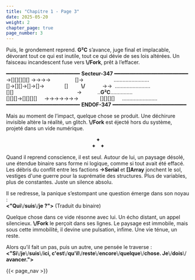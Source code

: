 ```yaml
---
title: "Chapitre 1 - Page 3"
date: 2025-05-20
weight: 2
chapter_page: true
page_number: 3
---
```


Puis, le grondement reprend. **G²C** s’avance, juge final et implacable, dévorant tout ce qui est inutile, tout ce qui dévie de ses lois altérées. Un faisceau incandescent fuse vers **\\/Fork**, prêt à l’effacer.

<div class="sector-block">
  <div class="sector-content">
    <div class="sector-line">
      ━━━━━━━━━━━━━━━━━━━━━━━━ <strong>Secteur-347</strong> ━━━━━━━━━━━━━━━━━━━━━━━━
    </div>
    <div class="sector-line">
      ->[][][][][]&nbsp;->->->->&nbsp;&nbsp;&nbsp;&nbsp;&nbsp;&nbsp;&nbsp;&nbsp;&nbsp;&nbsp;&nbsp;&nbsp;&nbsp;&nbsp;&nbsp;&nbsp;&nbsp;[]->&nbsp;&nbsp;&nbsp;&nbsp;&nbsp;&nbsp;&nbsp;&nbsp;&nbsp;&nbsp;&nbsp;&nbsp;&nbsp;&nbsp;&nbsp;&nbsp;&nbsp;&nbsp;&nbsp;&nbsp;&nbsp;……………………
    </div>
    <div class="sector-line">
      []->[][]->[]->[]->&nbsp;&nbsp;&nbsp;&nbsp;&nbsp;&nbsp;&nbsp;&nbsp;&nbsp;&nbsp;&nbsp;&nbsp;&nbsp;&nbsp;[]&nbsp;&nbsp;&nbsp;&nbsp;&nbsp;&nbsp;&nbsp;&nbsp;&nbsp;<strong>\/</strong>&nbsp;&nbsp;&nbsp;&nbsp;&nbsp;&nbsp;&nbsp;&nbsp;&nbsp;&nbsp;&nbsp;&nbsp;->->&nbsp;&nbsp;……………………
    </div>
    <div class="sector-line">
      [][]&nbsp;&nbsp;&nbsp;&nbsp;&nbsp;&nbsp;&nbsp;&nbsp;&nbsp;&nbsp;&nbsp;&nbsp;&nbsp;&nbsp;&nbsp;&nbsp;&nbsp;&nbsp;&nbsp;&nbsp;&nbsp;&nbsp;&nbsp;&nbsp;&nbsp;&nbsp;&nbsp;&nbsp;&nbsp;&nbsp;&nbsp;&nbsp;&nbsp;&nbsp;&nbsp;&nbsp;&nbsp;&nbsp;&nbsp;&nbsp;&nbsp;&nbsp;&nbsp;&nbsp;->&nbsp;&nbsp;&nbsp;&nbsp;&nbsp;&nbsp;&nbsp;&nbsp;&nbsp;&nbsp;&nbsp;..<strong>G²C</strong>……………
    </div>
    <div class="sector-line">
      [][][]->[][][][]&nbsp;&nbsp;&nbsp;&nbsp;&nbsp;->->->->->->->&nbsp;&nbsp;&nbsp;&nbsp;&nbsp;&nbsp;&nbsp;&nbsp;&nbsp;&nbsp;&nbsp;&nbsp;&nbsp;&nbsp;&nbsp;[][][][]&nbsp;&nbsp;&nbsp;&nbsp;&nbsp;……………………
    </div>
    <div class="sector-line">
      ━━━━━━━━━━━━━━━━━━━━━━━━ <strong>ENDOF-347</strong> ━━━━━━━━━━━━━━━━━━━━━━━━
    </div>
  </div>
</div>

Mais au moment de l’impact, quelque chose se produit. Une déchirure invisible altère la réalité,
un glitch. **\\/Fork** est éjecté hors du système, projeté dans un vide numérique.

<p align="center">
  ✦<br />
  ✦ &nbsp; ✦
</p>

Quand il reprend conscience, il est seul. Autour de lui, un paysage désolé, une étendue binaire sans forme ni logique, comme si tout avait été effacé. Les débris du conflit entre les factions **->Serial** et **[]Array** jonchent le sol, vestiges d'une guerre pour la suprématie des structures. Plus de variables, plus de constantes. Juste un silence absolu.

Il se redresse, la panique s’estompant une question émerge dans son noyau :\
**<"Qui**\\/**&#8203;suis**\\/**&#8203;je ?">** (Traduit du binaire)

Quelque chose dans ce vide résonne avec lui. Un écho distant, un appel silencieux. **\\/Fork** le perçoit dans ses lignes. Le paysage est immobile, mais sous cette immobilité, il devine une pulsation, infime. Une vie ténue, un reste.

Alors qu’il fait un pas, puis un autre, une pensée le traverse :\
**<"Si**\\/**&#8203;je**\\/**&#8203;suis**\\/**&#8203;ici, c'est**\\/**&#8203;qu'il**\\/**&#8203;reste**\\/**&#8203;encore**\\/**&#8203;quelque**\\/**&#8203;chose. Je**\\/**&#8203;dois**\\/**&#8203;avancer.">**

{{< page_nav >}}
